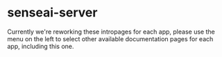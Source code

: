 # senseai-server

Currently we're reworking these intropages for each app, please use the menu on the left to select other available documentation pages for each app, including this one.
